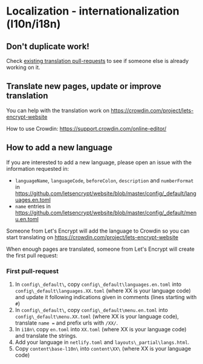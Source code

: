 
# Localization - internationalization (l10n/i18n)

## Don't duplicate work!

Check [existing translation pull-requests](https://github.com/letsencrypt/website/pulls?q=is%3Apr+is%3Aopen+label%3Atranslation) to see if someone else is already working on it.

## Translate new pages, update or improve translation

You can help with the translation work on https://crowdin.com/project/lets-encrypt-website

How to use Crowdin: https://support.crowdin.com/online-editor/

## How to add a new language

If you are interested to add a new language, please open an issue with the information requested in:
- `languageName`, `languageCode`, `beforeColon`, `description` and `numberFormat` in https://github.com/letsencrypt/website/blob/master/config/_default/languages.en.toml
- `name` entries in https://github.com/letsencrypt/website/blob/master/config/_default/menu.en.toml


Someone from Let's Encrypt will add the language to Crowdin so you can start translating on https://crowdin.com/project/lets-encrypt-website

When enough pages are translated, someone from Let's Encrypt will create the first pull request:

### First pull-request

1. In `config\_default\`, copy `config\_default\languages.en.toml` into `config\_default\languages.XX.toml` (where XX is your language code) and update it following indications given in comments (lines starting with `#`)
2. In `config\_default\`, copy `config\_default\menu.en.toml` into `config\_default\menu.XX.toml` (where XX is your language code), translate `name =` and prefix urls with `/XX/`.
3. In `i18n\` copy `en.toml` into `XX.toml` (where XX is your language code) and translate the strings.
4. Add your language in `netlify.toml` and `layouts\_partial\langs.html`.
5. Copy `content\base-l10n\` into `content\XX\` (where XX is your language code)
